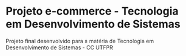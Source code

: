 # Projeto e-commerce - Tecnologia em Desenvolvimento de Sistemas
Projeto final desenvolvido para a matéria de Tecnologia em Desenvolvimento de Sistemas - CC UTFPR
